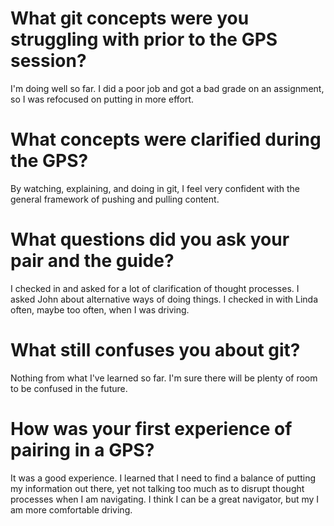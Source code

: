 # What git concepts were you struggling with prior to the GPS session?

I'm doing well so far. I did a poor job and got a bad grade on an assignment, so I was refocused on putting in more effort.

# What concepts were clarified during the GPS?

By watching, explaining, and doing in git, I feel very confident with the general framework of pushing and pulling content.

# What questions did you ask your pair and the guide?

I checked in and asked for a lot of clarification of thought processes. I asked John about alternative ways of doing things. I checked in with Linda often, maybe too often, when I was driving.

# What still confuses you about git?

Nothing from what I've learned so far. I'm sure there will be plenty of room to be confused in the future.

# How was your first experience of pairing in a GPS?

It was a good experience. I learned that I need to find a balance of putting my information out there, yet not talking too much as to disrupt thought processes when I am navigating. I think I can be a great navigator, but my I am more comfortable driving. 